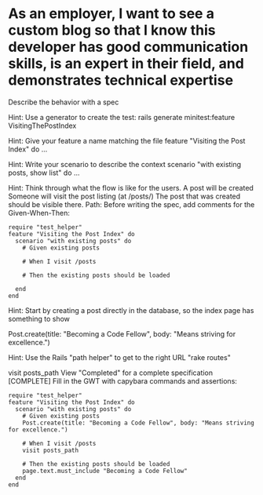 # As an employer, I want to see a custom blog so that I know this developer has good communication skills, is an expert in their field, and demonstrates technical expertise

Describe the behavior with a spec

Hint: Use a generator to create the test:
rails generate minitest:feature VisitingThePostIndex

Hint: Give your feature a name matching the file
feature "Visiting the Post Index" do ...

Hint: Write your scenario to describe the context
scenario "with existing posts, show list" do ...

Hint: Think through what the flow is like for the users.
A post will be created
Someone will visit the post listing (at /posts/)
The post that was created should be visible there.
Path:
Before writing the spec, add comments for the Given-When-Then:
```
require "test_helper"
feature "Visiting the Post Index" do
  scenario "with existing posts" do
    # Given existing posts

    # When I visit /posts

    # Then the existing posts should be loaded

  end
end
```

Hint: Start by creating a post directly in the database, so the index page has something to show

Post.create(title: "Becoming a Code Fellow", body: "Means striving for excellence.")

Hint: Use the Rails "path helper" to get to the right URL
            "rake routes"


visit posts_path
View "Completed" for a complete specification
[COMPLETE]
Fill in the GWT with capybara commands and assertions:
```
require "test_helper"
feature "Visiting the Post Index" do
  scenario "with existing posts" do
    # Given existing posts
    Post.create(title: "Becoming a Code Fellow", body: "Means striving for excellence.")

    # When I visit /posts
    visit posts_path

    # Then the existing posts should be loaded
    page.text.must_include "Becoming a Code Fellow"
  end
end
```
